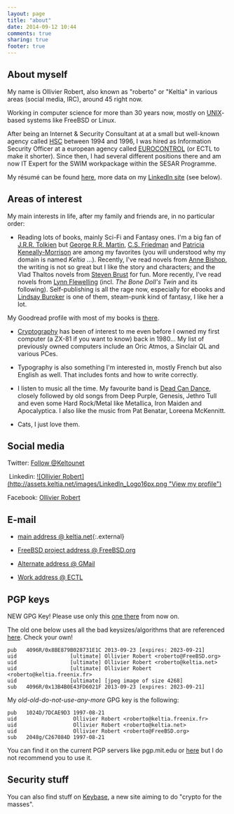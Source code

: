 ```yaml
---
layout: page
title: "about"
date: 2014-09-12 10:44
comments: true
sharing: true
footer: true
---
```


## About myself

My name is Ollivier Robert, also known as "roberto" or "Keltia" in various areas (social media, IRC), around 45 right now.

Working in computer science for more than 30 years now, mostly on [UNIX](http://en.wikipedia.org/wiki/Unix)-based systems like FreeBSD or Linux.

After being an Internet & Security Consultant at at a small but well-known agency called [HSC](http://www.hsc.fr/) between 1994 and 1996, I was hired as Information Security Officer at a european agency called [EUROCONTROL](http://www.eurocontrol.int/) (or ECTL to make it shorter).  Since then, I had several different positions there and am now IT Expert for the SWIM workpackage within the SESAR Programme.

My résumé can be found [here](http://assets.keltia.net/cv-roberto.pdf), more data on my [LinkedIn site](http://linkedin.com/) (see below).

## Areas of interest

My main interests in life, after my family and friends are, in no particular order:

* Reading lots of books, mainly Sci-Fi and Fantasy ones.
I'm a big fan of [J.R.R. Tolkien](http://en.wikipedia.org/wiki/Tolkien) but [George R.R. Martin](http://en.wikipedia.org/wiki/George_R._R._Martin), [C.S. Friedman](http://en.wikipedia.org/wiki/C.S._Friedman) and [Patricia Keneally-Morrison](http://en.wikipedia.org/wiki/Patricia_Kennealy-Morrison) are among my favorites (you will understood why my domain is named <em>Keltia</em> …).  Recently, I've read novels from [Anne Bishop](http://en.wikipedia.org/wiki/Anne_Bishop), the writing is not so great but I like the story and characters; and the Vlad Thaltos novels from [Steven Brust](http://en.wikipedia.org/wiki/Steven_Brust) for fun.  More recently, I've read novels from [Lynn Flewelling](http://en.wikipedia.org/wiki/Lynn_Flewelling) (incl. _The Bone Doll's Twin_ and its following).  Self-publishing is all the rage now, especially for ebooks and [Lindsay Buroker](https://www.goodreads.com/author/show/4512224.Lindsay_Buroker) is one of them, steam-punk kind of fantasy, I like her a lot.

My Goodread profile with most of my books is [there](https://www.goodreads.com/user/show/3581338-ollivier).

* [Cryptography](/topics/cryptography) has been of interest to me even before I owned my first computer (a ZX-81 if you want to know) back in 1980… My list of previously owned computers include an Oric Atmos, a Sinclair QL and various PCes.

* Typography is also something I'm interested in, mostly French but also English as well.  That includes fonts and how to write correctly.

* I listen to music all the time.  My favourite band is [Dead Can Dance](http://deadcandance.com/), closely followed by old songs from Deep Purple, Genesis, Jethro Tull and even some Hard Rock/Metal like Metallica, Iron Maiden and Apocalyptica.  I also like the music from Pat Benatar, Loreena McKennitt.

* Cats, I just love them.

## Social media

Twitter: <a href="https://twitter.com/Keltounet" class="twitter-follow-button" data-show-count="false">Follow @Keltounet</a>
<script>!function(d,s,id){var js,fjs=d.getElementsByTagName(s)[0];if(!d.getElementById(id)){js=d.createElement(s);js.id=id;js.src="//platform.twitter.com/widgets.js";fjs.parentNode.insertBefore(js,fjs);}}(document,"script","twitter-wjs");</script> Linkedin: <a href="http://fr.linkedin.com/in/keltia/">![Ollivier Robert](http://assets.keltia.net/images/LinkedIn_Logo16px.png "View my profile")</a><br/>
Facebook: [Ollivier Robert](http://facebook.com/keltia/)<br/>

## E-mail

* [main address @ keltia.net](mailto:roberto@keltia.net){:.external}<br/>
* [FreeBSD project address @ FreeBSD.org](mailto:roberto@FreeBSD.org)<br/>
* [Alternate address @ GMail](mailto:keltia@gmail.com)<br/>

* [Work address @ ECTL](mailto:ollivier.robert@eurocontrol.int)<br/>

## PGP keys

NEW GPG Key!  Please use only this [one there](/keys/8BE879B028731E1C.asc) from now on.

The old one below uses all the bad keysizes/algorithms that are referenced [here](https://we.riseup.net/riseuplabs+paow/openpgp-best-practices#openpgp-key-checks).  Check your own!

    pub   4096R/0x8BE879B028731E1C 2013-09-23 [expires: 2023-09-21]
    uid                 [ultimate] Ollivier Robert <roberto@FreeBSD.org>
    uid                 [ultimate] Ollivier Robert <roberto@keltia.net>
    uid                 [ultimate] Ollivier Robert <roberto@keltia.freenix.fr>
    uid                 [ultimate] [jpeg image of size 4268]
    sub   4096R/0x13B4B0E43FD6021F 2013-09-23 [expires: 2023-09-21]

My *old-old-do-not-use-any-more* GPG key is the following:

    pub   1024D/7DCAE9D3 1997-08-21
    uid                  Ollivier Robert <roberto@keltia.freenix.fr>
    uid                  Ollivier Robert <roberto@keltia.net>
    uid                  Ollivier Robert <roberto@FreeBSD.org>
    sub   2048g/C267084D 1997-08-21

You can find it on the current PGP servers like pgp.mit.edu or [here](/keys/7DCAE9D3.asc) but I do not recommend you to use it.

## Security stuff

You can also find stuff on [Keybase](https://keybase.io/roberto), a new site aiming to do "crypto for the masses".
